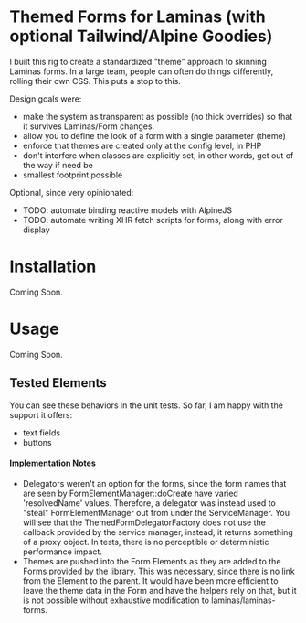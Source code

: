 # Themed Forms for Laminas (with optional Tailwind/Alpine Goodies)

I built this rig to create a standardized "theme" approach to skinning Laminas forms.  In a large team, people can 
often do things differently, rolling their own CSS.  This puts a stop to this.

Design goals were:

* make the system as transparent as possible (no thick overrides) so that it survives Laminas/Form changes.
* allow you to define the look of a form with a single parameter (theme)
* enforce that themes are created only at the config level, in PHP
* don't interfere when classes are explicitly set, in other words, get out of the way if need be
* smallest footprint possible
  
Optional, since very opinionated:

* TODO: automate binding reactive models with AlpineJS 
* TODO: automate writing XHR fetch scripts for forms, along with error display

# Installation

Coming Soon.

# Usage

Coming Soon.

## Tested Elements

You can see these behaviors in the unit tests.  So far, I am happy with the support it offers:

* text fields
* buttons

#### Implementation Notes

* Delegators weren't an option for the forms, since the form names that are seen by FormElementManager::doCreate have varied 'resolvedName' values.  Therefore,
a delegator was instead used to "steal" FormElementManager out from under the ServiceManager.  You will see that the ThemedFormDelegatorFactory does not use the callback provided by the service manager, instead, it returns something of a proxy object. In
  tests, there is no perceptible or deterministic performance impact.
* Themes are pushed into the Form Elements as they are added to the Forms provided by the library.  This was necessary, since there is no
link from the Element to the parent.  It would have been more efficient to leave the theme data in the Form and have the helpers rely on that, but
it is not possible without exhaustive modification to laminas/laminas-forms.  